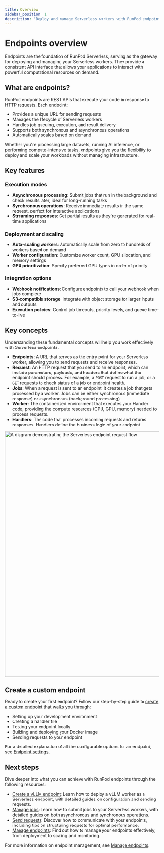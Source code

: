 ```yaml
---
title: Overview
sidebar_position: 1
description: "Deploy and manage Serverless workers with RunPod endpoints, featuring asynchronous and synchronous operations, scalability, and flexibility for modern computing tasks."
---
```


# Endpoints overview

Endpoints are the foundation of RunPod Serverless, serving as the gateway for deploying and managing your Serverless workers. They provide a consistent API interface that allows your applications to interact with powerful computational resources on demand.

## What are endpoints?

RunPod endpoints are REST APIs that execute your code in response to HTTP requests. Each endpoint:

- Provides a unique URL for sending requests
- Manages the lifecycle of Serverless workers
- Handles job queuing, execution, and result delivery
- Supports both synchronous and asynchronous operations
- Automatically scales based on demand

Whether you're processing large datasets, running AI inference, or performing compute-intensive tasks, endpoints give you the flexibility to deploy and scale your workloads without managing infrastructure.

## Key features

### Execution modes

- **Asynchronous processing**: Submit jobs that run in the background and check results later, ideal for long-running tasks
- **Synchronous operations**: Receive immediate results in the same request, perfect for interactive applications
- **Streaming responses**: Get partial results as they're generated for real-time applications

### Deployment and scaling

- **Auto-scaling workers**: Automatically scale from zero to hundreds of workers based on demand
- **Worker configuration**: Customize worker count, GPU allocation, and memory settings
- **GPU prioritization**: Specify preferred GPU types in order of priority

### Integration options

- **Webhook notifications**: Configure endpoints to call your webhook when jobs complete
- **S3-compatible storage**: Integrate with object storage for larger inputs and outputs
- **Execution policies**: Control job timeouts, priority levels, and queue time-to-live

## Key concepts

Understanding these fundamental concepts will help you work effectively with Serverless endpoints:

- **Endpoints**: A URL that serves as the entry point for your Serverless worker, allowing you to send requests and receive responses.
- **Request**: An HTTP request that you send to an endpoint, which can include parameters, payloads, and headers that define what the endpoint should process. For example, a `POST` request to run a job, or a `GET` requests to check status of a job or endpoint health.
- **Jobs**: When a request is sent to an endpoint, it creates a job that gets processed by a worker. Jobs can be either synchronous (immediate response) or asynchronous (background processing).
- **Worker**: The containerized environment that executes your Handler code, providing the compute resources (CPU, GPU, memory) needed to process requests.
- **Handlers**: The code that processes incoming requests and returns responses. Handlers define the business logic of your endpoint.

<img src="/img/docs/serverless-request-flow.png" width="800" alt="A diagram demonstrating the Serverless endpoint request flow"/>

## Create a custom endpoint

Ready to create your first endpoint? Follow our step-by-step guide to [create a custom endpoint](/serverless/get-started) that walks you through:

- Setting up your development environment
- Creating a handler file
- Testing your endpoint locally
- Building and deploying your Docker image
- Sending requests to your endpoint

For a detailed explanation of all the configurable options for an endpoint, see [Endpoint settings](/serverless/endpoints/endpoint-configurations.md).

## Next steps

Dive deeper into what you can achieve with RunPod endpoints through the following resources:

- [Create a vLLM endpoint](/serverless/vllm/overview): Learn how to deploy a vLLM worker as a Serverless endpoint, with detailed guides on configuration and sending requests.
- [Manage jobs](/serverless/endpoints/job-operations): Learn how to submit jobs to your Serverless workers, with detailed guides on both asynchronous and synchronous operations.
- [Send requests](/serverless/endpoints/send-requests): Discover how to communicate with your endpoints, including tips on structuring requests for optimal performance.
- [Manage endpoints](/serverless/endpoints/manage-endpoints): Find out how to manage your endpoints effectively, from deployment to scaling and monitoring.

For more information on endpoint management, see [Manage endpoints](/serverless/endpoints/manage-endpoints).
